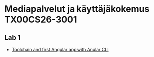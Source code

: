 # Mediapalvelut ja käyttäjäkokemus TX00CS26-3001

## Lab 1
- [Toolchain and first Angular app with Anular CLI](Lab1/l1-toolchain.md)

